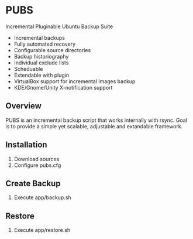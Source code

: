 PUBS
====

Incremental Pluginable Ubuntu Backup Suite

* Incremental backups
* Fully automated recovery
* Configurable source directories
* Backup historiography
* Individual exclude lists
* Scheduable
* Extendable with plugin 
* VirtualBox support for incremental images backup
* KDE/Gnome/Unity X-notification support

Overview
--------

PUBS is an incremental backup script that works internally with rsync.
Goal is to provide a simple yet scalable, adjustable and extandable framework.

Installation
------------

1. Download sources
2. Configure pubs.cfg

Create Backup
------------
1. Execute app/backup.sh

Restore
-------
1. Execute app/restore.sh

